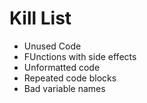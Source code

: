Kill List
=========
* Unused Code
* FUnctions with side effects
* Unformatted code
* Repeated code blocks
* Bad variable names
